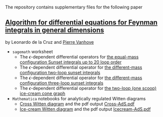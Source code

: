 The repository contains supplementary files for the following paper 


[Algorithm for differential equations for Feynman integrals in general dimensions](https://arxiv.org/abs/2401.09908)
------------
by Leonardo de la Cruz and [Pierre Vanhove](https://pierrevanhove.github.io/)

* `sagemath` worksheet
  * The $\epsilon$-dependent differential operators for [the equal-mass configuration Sunset
  integrals up to 20 loop order](https://nbviewer.org/github/pierrevanhove/TwistedGriffithsDwork/blob/main/Worksheets/Sunset-1mass-Epsilon.ipynb)
  * The $\epsilon$-dependent differential operator for [the different-mass configuration two-loop sunset
  integrals](https://nbviewer.org/github/pierrevanhove/TwistedGriffithsDwork/blob/main/Worksheets/Sunset-Twoloop-3mass-Epsilon.ipynb)
  * The $\epsilon$-dependent differential operator for [the different-mass configuration three-loop sunset
  integrals](https://nbviewer.org/github/pierrevanhove/TwistedGriffithsDwork/blob/main/Worksheets/Sunset-Threeloop-Epsilon.ipynb)
  * The $\epsilon$-dependent differential operator for [the two-loop (one scoop) ice-cream cone graph](https://nbviewer.org/github/pierrevanhove/TwistedGriffithsDwork/blob/main/Worksheets/IceCream-Epsilon.ipynb)
* `Mathematica` notebooks for analytically regulated Witten diagrams
  * [Cross Witten diagram](https://github.com/pierrevanhove/TwistedGriffithsDwork/blob/main/Mathematica/Cross-AdS.nb) and the pdf
    output [Cross-AdS.pdf](https://github.com/pierrevanhove/TwistedGriffithsDwork/blob/main/Mathematica/Cross-AdS.pdf)
  * [Ice-cream Witten diagram](https://github.com/pierrevanhove/TwistedGriffithsDwork/blob/main/Mathematica/Icecream-AdS.nb) and the pdf
    output [Icecream-AdS.pdf](https://github.com/pierrevanhove/TwistedGriffithsDwork/blob/main/Mathematica/Icecream-AdS.pdf)
